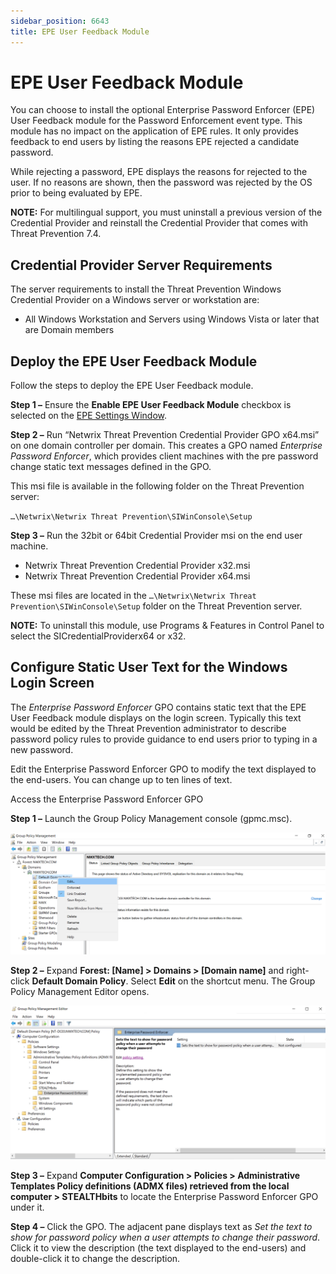 ```yaml
---
sidebar_position: 6643
title: EPE User Feedback Module
---
```


# EPE User Feedback Module

You can choose to install the optional Enterprise Password Enforcer (EPE) User Feedback module for the Password Enforcement event type. This module has no impact on the application of EPE rules. It only provides feedback to end users by listing the reasons EPE rejected a candidate password.

While rejecting a password, EPE displays the reasons for rejected to the user. If no reasons are shown, then the password was rejected by the OS prior to being evaluated by EPE.

**NOTE:** For multilingual support, you must uninstall a previous version of the Credential Provider and reinstall the Credential Provider that comes with Threat Prevention 7.4.

## Credential Provider Server Requirements

The server requirements to install the Threat Prevention Windows Credential Provider on a Windows server or workstation are:

* All Windows Workstation and Servers using Windows Vista or later that are Domain members

## Deploy the EPE User Feedback Module

Follow the steps to deploy the EPE User Feedback module.

**Step 1 –** Ensure the **Enable EPE User Feedback Module** checkbox is selected on the [EPE Settings Window](../Admin/Configuration/EPESettings "EPE Settings Window").

**Step 2 –** Run “Netwrix Threat Prevention Credential Provider GPO x64.msi” on one domain controller per domain. This creates a GPO named *Enterprise Password Enforcer*, which provides client machines with the pre password change static text messages defined in the GPO.

This msi file is available in the following folder on the Threat Prevention server:

`…\Netwrix\Netwrix Threat Prevention\SIWinConsole\Setup`

**Step 3 –** Run the 32bit or 64bit Credential Provider msi on the end user machine.

* Netwrix Threat Prevention Credential Provider x32.msi
* Netwrix Threat Prevention Credential Provider x64.msi

These msi files are located in the `…\Netwrix\Netwrix Threat Prevention\SIWinConsole\Setup` folder on the Threat Prevention server.

**NOTE:** To uninstall this module, use Programs & Features in Control Panel to select the SICredentialProviderx64 or x32.

## Configure Static User Text for the Windows Login Screen

The *Enterprise Password Enforcer* GPO contains static text that the EPE User Feedback module displays on the login screen. Typically this text would be edited by the Threat Prevention administrator to describe password policy rules to provide guidance to end users prior to typing in a new password.

Edit the Enterprise Password Enforcer GPO to modify the text displayed to the end-users. You can change up to ten lines of text.

Access the Enterprise Password Enforcer GPO

**Step 1 –** Launch the Group Policy Management console (gpmc.msc).

![Group Policy Management console](../../../../../static/images/ThreatPrevention_7.5/Content/Resources/Images/ThreatPrevention/Install/GPO/GroupPolicyManagementConsole.png "Group Policy Management console")

**Step 2 –** Expand **Forest: [Name] > Domains > [Domain name]** and right-click **Default Domain Policy**. Select **Edit** on the shortcut menu. The Group Policy Management Editor opens.

![Group Policy Management Editor](../../../../../static/images/ThreatPrevention_7.5/Content/Resources/Images/ThreatPrevention/Install/GPO/GroupPolicyManagementEditor.png "Group Policy Management Editor")

**Step 3 –** Expand **Computer Configuration > Policies > Administrative Templates Policy definitions (ADMX files) retrieved from the local computer > STEALTHbits** to locate the Enterprise Password Enforcer GPO under it.

**Step 4 –** Click the GPO. The adjacent pane displays text as *Set the text to show for password policy when a user attempts to change their password*. Click it to view the description (the text displayed to the end-users) and double-click it to change the description.